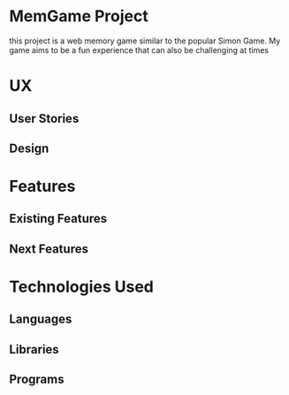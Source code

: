 # MemGame Project

this project is a web memory game similar to the popular Simon Game. My game aims to be a fun experience that can also be challenging at times

# UX

## User Stories

## Design


# Features

## Existing Features

## Next Features



# Technologies Used

## Languages

## Libraries

## Programs